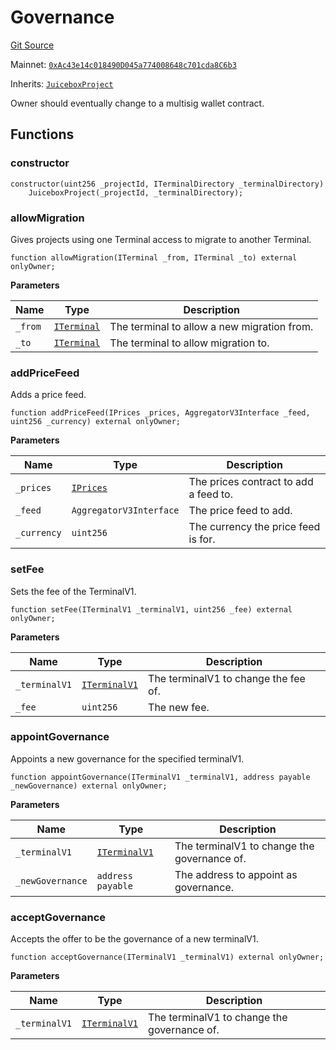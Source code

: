 # Governance

[Git Source](https://github.com/jbx-protocol/juice-contracts-v1/blob/71fd42afb0ef0d51606019d9a17dcb746505efd5/contracts/Governance.sol)

Mainnet: [`0xAc43e14c018490D045a774008648c701cda8C6b3`](https://etherscan.io/address/0xAc43e14c018490D045a774008648c701cda8C6b3)

Inherits: [`JuiceboxProject`](/docs/dev/v1/api/abstract/juiceboxproject.md)

Owner should eventually change to a multisig wallet contract.

## Functions

### constructor

```solidity
constructor(uint256 _projectId, ITerminalDirectory _terminalDirectory)
    JuiceboxProject(_projectId, _terminalDirectory);
```

### allowMigration

Gives projects using one Terminal access to migrate to another Terminal.

```solidity
function allowMigration(ITerminal _from, ITerminal _to) external onlyOwner;
```

**Parameters**

|Name|Type|Description|
|----|----|-----------|
|`_from`|[`ITerminal`](/docs/dev/v1/api/interfaces/iterminal.md)|The terminal to allow a new migration from.|
|`_to`|[`ITerminal`](/docs/dev/v1/api/interfaces/iterminal.md)|The terminal to allow migration to.|

### addPriceFeed

Adds a price feed.

```solidity
function addPriceFeed(IPrices _prices, AggregatorV3Interface _feed, uint256 _currency) external onlyOwner;
```

**Parameters**

|Name|Type|Description|
|----|----|-----------|
|`_prices`|[`IPrices`](/docs/dev/v1/api/interfaces/iprices.md)|The prices contract to add a feed to.|
|`_feed`|`AggregatorV3Interface`|The price feed to add.|
|`_currency`|`uint256`|The currency the price feed is for.|

### setFee

Sets the fee of the TerminalV1.

```solidity
function setFee(ITerminalV1 _terminalV1, uint256 _fee) external onlyOwner;
```

**Parameters**

|Name|Type|Description|
|----|----|-----------|
|`_terminalV1`|[`ITerminalV1`](/docs/dev/v1/api/interfaces/iterminalv1.md)|The terminalV1 to change the fee of.|
|`_fee`|`uint256`|The new fee.|

### appointGovernance

Appoints a new governance for the specified terminalV1.

```solidity
function appointGovernance(ITerminalV1 _terminalV1, address payable _newGovernance) external onlyOwner;
```

**Parameters**

|Name|Type|Description|
|----|----|-----------|
|`_terminalV1`|[`ITerminalV1`](/docs/dev/v1/api/interfaces/iterminalv1.md)|The terminalV1 to change the governance of.|
|`_newGovernance`|`address payable`|The address to appoint as governance.|

### acceptGovernance

Accepts the offer to be the governance of a new terminalV1.

```solidity
function acceptGovernance(ITerminalV1 _terminalV1) external onlyOwner;
```

**Parameters**

|Name|Type|Description|
|----|----|-----------|
|`_terminalV1`|[`ITerminalV1`](/docs/dev/v1/api/interfaces/iterminalv1.md)|The terminalV1 to change the governance of.|

